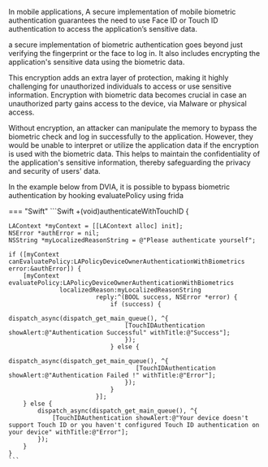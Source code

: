 In mobile applications, A secure implementation of mobile biometric authentication guarantees the need to use Face ID or Touch ID authentication to access the application’s sensitive data.

a secure implementation of biometric authentication goes beyond just verifying the fingerprint or the face to log in. It also includes encrypting the application's sensitive data using the biometric data.

This encryption adds an extra layer of protection, making it highly challenging for unauthorized individuals to access or use sensitive information. Encryption with biometric data becomes crucial in case an unauthorized party gains access to the device, via Malware or physical access.

Without encryption, an attacker can manipulate the memory to bypass the biometric check and log in successfully to the application. However, they would be unable to interpret or utilize the application data if the encryption is used with the biometric data. This helps to maintain the confidentiality of the application's sensitive information, thereby safeguarding the privacy and security of users' data.

In the example below from DVIA, it is possible to bypass biometric authentication by hooking evaluatePolicy using frida

=== "Swift"
	```Swift
	+(void)authenticateWithTouchID {
     
    LAContext *myContext = [[LAContext alloc] init];
    NSError *authError = nil;
    NSString *myLocalizedReasonString = @"Please authenticate yourself";
     
    if ([myContext canEvaluatePolicy:LAPolicyDeviceOwnerAuthenticationWithBiometrics error:&authError]) {
        [myContext evaluatePolicy:LAPolicyDeviceOwnerAuthenticationWithBiometrics
                  localizedReason:myLocalizedReasonString
                            reply:^(BOOL success, NSError *error) {
                                if (success) {
                                    dispatch_async(dispatch_get_main_queue(), ^{
                                    [TouchIDAuthentication showAlert:@"Authentication Successful" withTitle:@"Success"];
                                    });
                                } else {
                                    dispatch_async(dispatch_get_main_queue(), ^{
                                       [TouchIDAuthentication showAlert:@"Authentication Failed !" withTitle:@"Error"];
                                    });
                                }
                            }];
		} else {
			dispatch_async(dispatch_get_main_queue(), ^{
				[TouchIDAuthentication showAlert:@"Your device doesn't support Touch ID or you haven't configured Touch ID authentication on your device" withTitle:@"Error"];
			});
		}
	}
	```


